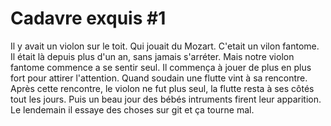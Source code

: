 # Cadavre exquis #1

Il y avait un violon sur le toit.
Qui jouait du Mozart.
C'etait un vilon fantome.
Il était là depuis plus d'un an, sans jamais s'arréter.
Mais notre violon fantome commence a se sentir seul.
Il commença à jouer de plus en plus fort pour attirer l'attention.
Quand soudain une flutte vint à sa rencontre.
Après cette rencontre, le violon ne fut plus seul, la flutte resta à ses côtés tout les jours.
Puis un beau jour des bébés intruments firent leur apparition.
Le lendemain il essaye des choses sur git et ça tourne mal.
